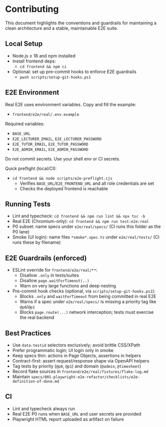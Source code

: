 # Contributing

This document highlights the conventions and guardrails for maintaining a clean architecture and a stable, maintainable E2E suite.

## Local Setup

- Node.js ≥ 18 and npm installed
- Install frontend deps:
  - `cd frontend && npm ci`
- Optional: set up pre-commit hooks to enforce E2E guardrails
  - `pwsh scripts/setup-git-hooks.ps1`

## E2E Environment

Real E2E uses environment variables. Copy and fill the example:

- `frontend/e2e/real/.env.example`

Required variables:

- `BASE_URL`
- `E2E_LECTURER_EMAIL`, `E2E_LECTURER_PASSWORD`
- `E2E_TUTOR_EMAIL`, `E2E_TUTOR_PASSWORD`
- `E2E_ADMIN_EMAIL`, `E2E_ADMIN_PASSWORD`

Do not commit secrets. Use your shell env or CI secrets.

Quick preflight (local/CI):
- `cd frontend && node scripts/e2e-preflight.cjs`
  - Verifies `BASE_URL`/`E2E_FRONTEND_URL` and all role credentials are set
  - Checks the deployed frontend is reachable

## Running Tests

- Lint and typecheck: `cd frontend && npm run lint && npx tsc -b`
- Real E2E (Chromium-only): `cd frontend && npm run test:e2e:real`
- P0 subset: name specs under `e2e/real/specs/` (CI runs this folder as the P0 lane)
- Smoke (UI login): name files `*smoke*.spec.ts` under `e2e/real/tests/` (CI runs these by filename)

## E2E Guardrails (enforced)

- ESLint override for `frontend/e2e/real/**`:
  - Disallow `.only` in tests/suites
  - Disallow `page.waitForTimeout(..)`
  - Warn on very large functions and deep nesting
- Pre-commit hook checks (optional, via `scripts/setup-git-hooks.ps1`):
  - Blocks `.only` and `waitForTimeout` from being committed in real E2E
  - Warns if a spec under `e2e/real/specs/` is missing a priority tag like `@p0`/`@p1`
  - Blocks `page.route(...)` network interception; tests must exercise the real backend

## Best Practices

- Use `data-testid` selectors exclusively; avoid brittle CSS/XPath
- Prefer programmatic login; UI login only in smoke
- Keep specs thin: actions in Page Objects, assertions in helpers
- Contract-first: assert request/response shape via OpenAPI helpers
- Tag tests by priority (`@p0`, `@p1`) and domain (`@admin`, `@timesheet`)
- Record flake sources in `frontend/e2e/real/fixtures/flake-log.md`
- Maintain `specs/001-playwright-e2e-refactor/checklists/e2e-definition-of-done.md`

## CI

- Lint and typecheck always run
- Real E2E P0 runs when `BASE_URL` and user secrets are provided
- Playwright HTML report uploaded as artifact on failure
